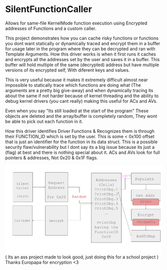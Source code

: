 # SilentFunctionCaller
Allows for same-file KernelMode function execution using Encrypted addresses of Functions and a custom caller.

This project demonstrates how you can cache risky functions or functions you dont want statically or dynamically traced and encrypt them in a buffer for usage later in the program where they can be decrypted and ran with Template Arguments. How this driver works is when it first runs it caches and encrypts all the addresses set by the user and saves it in a buffer. This buffer will hold multiple of the same (decrypted) address but have multiple versions of its encrypted self, With diferent keys and values.

This is very useful because it makes it extremely difficult almost near impossible to statically trace which functions are doing what (The arguments are a pretty big give-away) and when dynamically tracing its about the same if not harder because of kernel threading and the ability to debug kernel drivers (you cant really) making this useful for ACs and AVs.

Even when you say "Its still loaded at the start of the program" These objects are deleted and the array/buffer is completely random, They wont be able to pick out each function in it.

How this driver identifies Driver Functions & Recognizes them is through their FUNCTION_ID which is set by the user. This is some < 0x100 offset that is just an identifier for the function in its data struct. This is a possible security flaw/vulnerability but I dont say its a big issue because its just a (flag) at best and there is nothing special about it. ACs and AVs look for full pointers & addresses, Not 0x20 & 0x1F flags.

![Demo](https://raw.githubusercontent.com/i32-Sudo/SilentFunctionCaller/refs/heads/main/RVK.png)
( Its an ass project made to look good, just doing this for a school project )
Thanks Europapa for encryption <3
